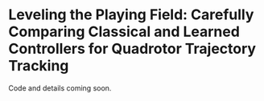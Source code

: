# Leveling the Playing Field: Carefully Comparing Classical and Learned Controllers for Quadrotor Trajectory Tracking
Code and details coming soon.
